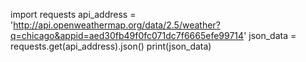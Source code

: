 import requests
api_address = 'http://api.openweathermap.org/data/2.5/weather?q=chicago&appid=aed30fb49f0fc071dc7f6665efe99714'
json_data = requests.get(api_address).json()
print(json_data)




